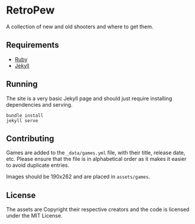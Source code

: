 # RetroPew

A collection of new and old shooters and where to get them.

## Requirements

* [Ruby](https://www.ruby-lang.org/)
* [Jekyll](https://jekyllrb.com/)

## Running

The site is a very basic Jekyll page and should just require installing dependencies and serving.

```shell
bundle install
jekyll serve
```

## Contributing

Games are added to the `_data/games.yml` file, with their title, release date, etc. Please ensure that the file is in alphabetical order as it makes it easier to avoid duplicate entries.

Images should be 190x262 and are placed in `assets/games`.

## License

The assets are Copyright their respective creators and the code is licensed under the MIT License.
